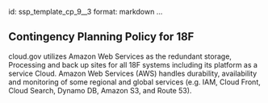 id: ssp_template_cp_9__3
format: markdown
...
## Contingency Planning Policy for 18F

cloud.gov utilizes Amazon Web Services  as the redundant storage, Processing and back up sites for all 18F systems
including its platform as a service Cloud. Amazon Web Services (AWS) handles durability, availability and monitoring
of some regional and global services (e.g. IAM, Cloud Front, Cloud Search, Dynamo DB, Amazon S3, and Route 53).
